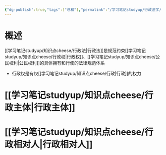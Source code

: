 ```yaml
---
{"dg-publish":true,"tags":["总和"],"permalink":"/学习笔记studyup/行政法学/行政法学/","dgPassFrontmatter":true,"created":"2024-09-12T13:36:03.907+08:00","updated":"2024-10-24T14:19:08.427+08:00"}
---
```


# 概述
[[学习笔记studyup/知识点cheese/行政法\|行政法]]是规范约束[[学习笔记studyup/知识点cheese/行政权\|行政权]]、[[学习笔记studyup/知识点cheese/公民权利\|公民权利]]的具体拥有和行使的法律规范体系
- 行政权是有权[[学习笔记studyup/知识点cheese/行政\|行政]]的权力

# [[学习笔记studyup/知识点cheese/行政主体\|行政主体]]
# [[学习笔记studyup/知识点cheese/行政相对人\|行政相对人]]
